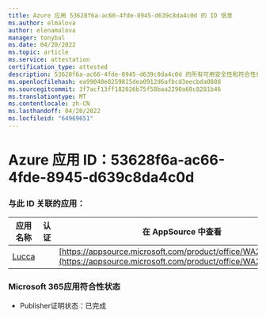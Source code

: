 ```yaml
---
title: Azure 应用 53628f6a-ac66-4fde-8945-d639c8da4c0d 的 ID 信息
ms.author: elmalova
author: elenamalova
manager: tonybal
ms.date: 04/20/2022
ms.topic: article
ms.service: attestation
certification_type: attested
description: 53628f6a-ac66-4fde-8945-d639c8da4c0d 的所有可用安全性和符合性信息。
ms.openlocfilehash: ea99040e0259815dea0912d6afbcd3eecbda0888
ms.sourcegitcommit: 3f7acf13ff182026b75f58baa2290a68c8281b46
ms.translationtype: MT
ms.contentlocale: zh-CN
ms.lasthandoff: 04/20/2022
ms.locfileid: "64969651"
---
```

# <a name="azure-app-id-53628f6a-ac66-4fde-8945-d639c8da4c0d"></a>Azure 应用 ID：53628f6a-ac66-4fde-8945-d639c8da4c0d


### <a name="apps-associated-with-this-id"></a>与此 ID 关联的应用：
| **应用名称** | **认证** | **在 AppSource 中查看** |
|--------------|---------------|-----------------------|
| [Lucca](../forward/WA200001650.md) |  | [https://appsource.microsoft.com/product/office/WA200001650](https://appsource.microsoft.com/product/office/WA200001650) |

### <a name="microsoft-365-app-compliance-status"></a>Microsoft 365应用符合性状态
- Publisher证明状态：已完成
